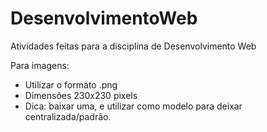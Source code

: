 # DesenvolvimentoWeb
Atividades feitas para a disciplina de Desenvolvimento Web 

Para imagens:
- Utilizar o formato .png
- Dimensões 230x230 pixels
- Dica: baixar uma, e utilizar como modelo para deixar centralizada/padrão.
